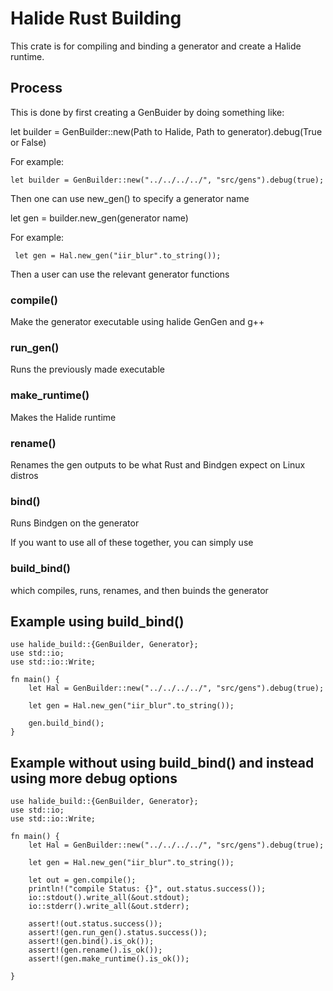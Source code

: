 # Halide Rust Building

This crate is for compiling and binding a generator and create a Halide runtime.

## Process

This is done by first creating a GenBuider by doing something like:

let builder = GenBuilder::new(Path to Halide, Path to generator).debug(True or False)

For example:
```
let builder = GenBuilder::new("../../../../", "src/gens").debug(true);
```

Then one can use new_gen() to specify a generator name 

let gen = builder.new_gen(generator name)

For example:
```
 let gen = Hal.new_gen("iir_blur".to_string());
```

Then a user can use the relevant generator functions 
### compile()
  Make the generator executable using halide GenGen and g++
 
### run_gen()
  Runs the previously made executable
  
### make_runtime()
  Makes the Halide runtime
  
### rename()
  Renames the gen outputs to be what Rust and Bindgen expect on Linux distros
  
### bind()
  Runs Bindgen on the generator
  
If you want to use all of these together, you can simply use

### build_bind()
  which compiles, runs, renames, and then buinds the generator
  
  
## Example using build_bind()
```
use halide_build::{GenBuilder, Generator};
use std::io;
use std::io::Write;

fn main() {
    let Hal = GenBuilder::new("../../../../", "src/gens").debug(true);

    let gen = Hal.new_gen("iir_blur".to_string());

    gen.build_bind();
}

```


## Example without using build_bind() and instead using more debug options
```
use halide_build::{GenBuilder, Generator};
use std::io;
use std::io::Write;

fn main() {
    let Hal = GenBuilder::new("../../../../", "src/gens").debug(true);

    let gen = Hal.new_gen("iir_blur".to_string());

    let out = gen.compile();
    println!("compile Status: {}", out.status.success());
    io::stdout().write_all(&out.stdout);
    io::stderr().write_all(&out.stderr);
    
    assert!(out.status.success());
    assert!(gen.run_gen().status.success());
    assert!(gen.bind().is_ok());
    assert!(gen.rename().is_ok());
    assert!(gen.make_runtime().is_ok());
    
}

```
